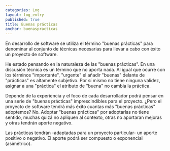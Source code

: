 ```yaml
---
categories: Log
layout: log_entry
published: true
title: Buenas prácticas
anchor: buenaspracticas
---
```


En desarrollo de software se utiliza el término "buenas prácticas" para denominar al conjunto de técnicas necesarias para llevar a cabo con éxito un proyecto de software.

He estado pensando en la naturaleza de las "buenas prácticas". En una discusión técnica es un término que no aporta nada. Al igual que ocurre con los términos "importante", "urgente" el añadir "buenas" delante de "prácticas" es altamente subjetivo. Por sí mismo no tiene ninguna validez, asignar a una "práctica" el atributo de "buena" no cambia la práctica.

Depende de la experiencia y el foco de cada desarrollador podrá pensar en una serie de "buenas prácticas" imprescindibles para el proyecto. ¿Pero el proyecto de software tendrá más éxito cuantas más "buenas prácticas" adoptemos? No. Adoptar "buenas prácticas" por adoptarlas no tiene sentido, muchas quizá no apliquen al contexto, otras no aportaran mejoras y otras tendrán aporte negativo.

Las prácticas tendrán -adaptadas para un proyecto particular- un aporte positivo o negativo. El aporte podrá ser compuesto o exponencial (asimétrico).